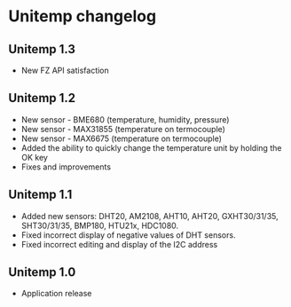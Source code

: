 # Unitemp changelog
## Unitemp 1.3
- New FZ API satisfaction
## Unitemp 1.2
- New sensor - BME680 (temperature, humidity, pressure)
- New sensor - MAX31855 (temperature on termocouple)
- New sensor - MAX6675 (temperature on termocouple)
- Added the ability to quickly change the temperature unit by holding the OK key
- Fixes and improvements
## Unitemp 1.1
- Added new sensors: DHT20, AM2108, AHT10, AHT20, GXHT30/31/35, SHT30/31/35, BMP180, HTU21x, HDC1080.
- Fixed incorrect display of negative values of DHT sensors.
- Fixed incorrect editing and display of the I2C address
## Unitemp 1.0
- Application release
